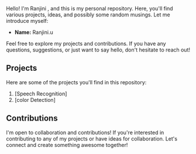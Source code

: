 

Hello! I'm Ranjini , and this is my personal repository. Here, you'll find various projects, ideas, and possibly some random musings. Let me introduce myself:

- **Name:** Ranjini.u

Feel free to explore my projects and contributions. If you have any questions, suggestions, or just want to say hello, don't hesitate to reach out!

## Projects

Here are some of the projects you'll find in this repository:

1. [Speech Recognition]
2. [color Detection]


## Contributions

I'm open to collaboration and contributions! If you're interested in contributing to any of my projects or have ideas for collaboration.
Let's connect and create something awesome together!

